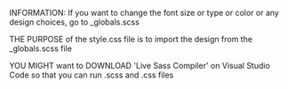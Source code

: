 INFORMATION: If you want to change the font size or type or color or any design choices, go to _globals.scss

THE PURPOSE of the style.css file is to import the design from the _globals.scss file

YOU MIGHT want to DOWNLOAD 'Live Sass Compiler' on Visual Studio Code so that you can run .scss and .css files

